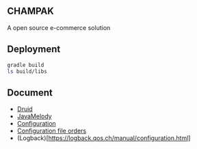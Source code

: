 CHAMPAK
---
A open source e-commerce solution 

## Deployment
```bash
gradle build
ls build/libs
```

## Document
* [Druid](https://github.com/alibaba/druid/wiki)
* [JavaMelody](https://github.com/javamelody/javamelody/wiki/UserGuide)
* [Configuration](https://docs.spring.io/spring-boot/docs/current/reference/html/common-application-properties.html)
* [Configuration file orders](https://docs.spring.io/spring-boot/docs/current/reference/html/boot-features-external-config.html)
* (Logback)[https://logback.qos.ch/manual/configuration.html]